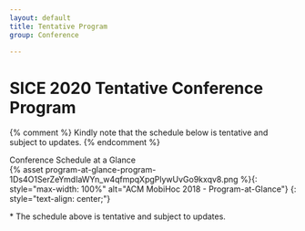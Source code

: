 ```yaml
---
layout: default
title: Tentative Program
group: Conference

---
```


# SICE 2020 Tentative Conference Program

{% comment %}
Kindly note that the schedule below is tentative and subject to updates.
{% endcomment %}

Conference Schedule at a Glance  
{% asset program-at-glance-program-1Ds4O1SerZeYmdIaWYn_w4qfmpqXpgPlywUvGo9kxqv8.png %}{: style="max-width: 100%" alt="ACM MobiHoc 2018 - Program-at-Glance"}
{: style="text-align: center;"}

\* The schedule above is tentative and subject to updates.